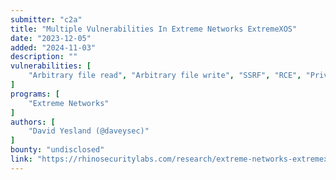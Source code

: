 ```yaml
---
submitter: "c2a"
title: "Multiple Vulnerabilities In Extreme Networks ExtremeXOS"
date: "2023-12-05"
added: "2024-11-03"
description: ""
vulnerabilities: [
    "Arbitrary file read", "Arbitrary file write", "SSRF", "RCE", "Privilege escalation", "Local Privilege Escalation", "CSRF", "Security code review"
]
programs: [
    "Extreme Networks"
]
authors: [
    "David Yesland (@daveysec)"
]
bounty: "undisclosed"
link: "https://rhinosecuritylabs.com/research/extreme-networks-extremexos-vulnerabilities/"
---
```




